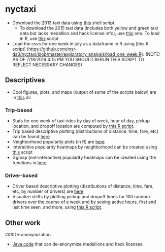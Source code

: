 # nyctaxi
* Download the 2013 taxi data using [this](https://github.com/msr-ds3/nyctaxi/blob/master/exploratory_analysis/download_original_taxidata_2013.sh) shell script.
    * To download the 2015 taxi data (includes both yellow and green taxi data but lacks medallion and hack license info), use [this](https://github.com/msr-ds3/nyctaxi/blob/master/download_taxidata.sh) one. To load in R, use [this](https://github.com/msr-ds3/nyctaxi/blob/master/load_taxi_data.R) script.
* Load the csvs for one week in july as a dataframe in R using [this R script] (https://github.com/msr-ds3/nyctaxi/blob/master/exploratory_analysis/load_one_week.R). (NOTE: AS OF 7/18/2016 4:15 PM YOU SHOULD RERUN THIS SCRIPT TO REFLECT NECESSARY CHANGES)

## Descriptives

* Cool figures, plots, and maps (output of some of the scripts below) are in [this](https://github.com/msr-ds3/nyctaxi/tree/master/figures) dir

### Trip-based
* Stats for one week of taxi rides by day of week, hour of day, pickup location, and dropoff location are computed by [this R script](https://github.com/msr-ds3/nyctaxi/blob/master/exploratory_analysis/one_week_analysis.R).
* Trip based descriptive plotting (distributions of distance, time, fare, etc) can be found [here](https://github.com/msr-ds3/nyctaxi/blob/master/exploratory_analysis/Trips_based_Descriptives.R)
* Neighborhood popularity plots (in R) are [here](https://github.com/msr-ds3/nyctaxi/blob/master/exploratory_analysis/one_week_neighborhood_popularity.R)
* Interactive popularity heatmaps by neighborhood can be created using [this](https://github.com/msr-ds3/nyctaxi/blob/master/exploratory_analysis/popularity_heatmaps.R) script 
* Ggmap (not-interactive) popularity heatmaps can be created using the functions in [here](https://github.com/msr-ds3/nyctaxi/blob/master/exploratory_analysis/ggheatmaps.R)

### Driver-based
* Driver based descriptive plotting (distributions of distance, time, fare, etc, by number of drivers) are [here](https://github.com/msr-ds3/nyctaxi/blob/master/exploratory_analysis/Drivers_Descriptives.R)
* Visualize shifts by plotting pickup and dropoff times for 100 random drivers over the course of a week and by seeing active hours, first and last time seen, and more, using [this R script](https://github.com/msr-ds3/nyctaxi/blob/master/exploratory_analysis/identifying_shifts.R).

## Other work
###De-anonymization
* [Java code](https://github.com/msr-ds3/nyctaxi/tree/master/deanonymization) that can de-anonymize medallions and hack licenses.
